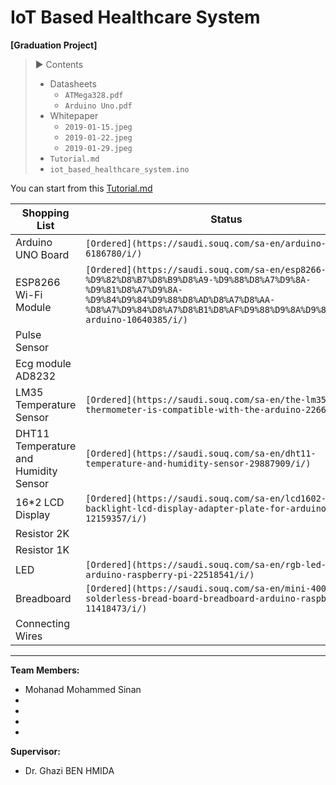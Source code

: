 # IoT Based Healthcare System

**[Graduation Project]**

>:arrow_forward: Contents
>  - Datasheets
>    - `ATMega328.pdf`
>    - `Arduino Uno.pdf`
>  - Whitepaper
>     - `2019-01-15.jpeg`
>     - `2019-01-22.jpeg`
>     - `2019-01-29.jpeg`
>   - `Tutorial.md`
>   - `iot_based_healthcare_system.ino`

You can start from this [Tutorial.md](Contents/Tutorial.md)

| Shopping List | Status |
| ------------- | ------ |
| Arduino UNO Board | `[Ordered](https://saudi.souq.com/sa-en/arduino-uno-r3-6186780/i/)` |
| ESP8266 Wi-Fi Module | `[Ordered](https://saudi.souq.com/sa-en/esp8266-%D9%82%D8%B7%D8%B9%D8%A9-%D9%88%D8%A7%D9%8A-%D9%81%D8%A7%D9%8A-%D9%84%D9%84%D9%88%D8%AD%D8%A7%D8%AA-%D8%A7%D9%84%D8%A7%D8%B1%D8%AF%D9%88%D9%8A%D9%86%D9%88-arduino-10640385/i/)` |
| Pulse Sensor |  |
| Ecg module AD8232 |  |
| LM35 Temperature Sensor | `[Ordered](https://saudi.souq.com/sa-en/the-lm35-thermometer-is-compatible-with-the-arduino-22661296/i/)` |
| DHT11 Temperature and Humidity Sensor | `[Ordered](https://saudi.souq.com/sa-en/dht11-temperature-and-humidity-sensor-29887909/i/)` |
| 16*2 LCD Display | `[Ordered](https://saudi.souq.com/sa-en/lcd1602-blue-backlight-lcd-display-adapter-plate-for-arduino-12159357/i/)` |
| Resistor 2K |  |
| Resistor 1K |  |
| LED | `[Ordered](https://saudi.souq.com/sa-en/rgb-led-for-arduino-raspberry-pi-22518541/i/)` |
| Breadboard | `[Ordered](https://saudi.souq.com/sa-en/mini-400-points-solderless-bread-board-breadboard-arduino-raspberry-pi-11418473/i/)` |
| Connecting Wires |  |


----
**Team Members:**
- Mohanad Mohammed Sinan
- 
- 
- 
- 
**Supervisor:**
- Dr. Ghazi BEN HMIDA

